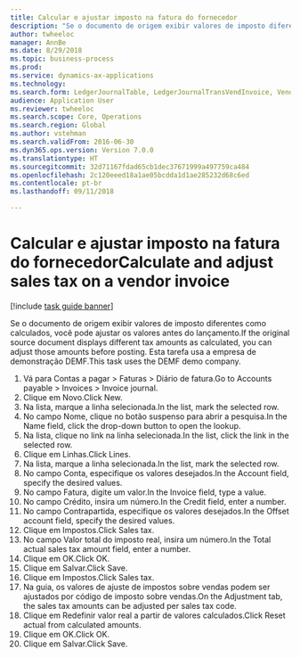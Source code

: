 ```yaml
--- 
title: Calcular e ajustar imposto na fatura do fornecedor
description: "Se o documento de origem exibir valores de imposto diferentes como calculados, você pode ajustar os valores antes do lançamento."
author: twheeloc
manager: AnnBe
ms.date: 8/29/2018
ms.topic: business-process
ms.prod: 
ms.service: dynamics-ax-applications
ms.technology: 
ms.search.form: LedgerJournalTable, LedgerJournalTransVendInvoice, VendTableLookup, TaxTmpWorkTrans
audience: Application User
ms.reviewer: twheeloc
ms.search.scope: Core, Operations
ms.search.region: Global
ms.author: vstehman
ms.search.validFrom: 2016-06-30
ms.dyn365.ops.version: Version 7.0.0
ms.translationtype: HT
ms.sourcegitcommit: 32d71167fdad65cb1dec37671999a497759ca484
ms.openlocfilehash: 2c120eeed18a1ae05bcdda1d1ae285232d68c6ed
ms.contentlocale: pt-br
ms.lasthandoff: 09/11/2018

---
```

# <a name="calculate-and-adjust-sales-tax-on-a-vendor-invoice"></a><span data-ttu-id="1f5a2-103">Calcular e ajustar imposto na fatura do fornecedor</span><span class="sxs-lookup"><span data-stu-id="1f5a2-103">Calculate and adjust sales tax on a vendor invoice</span></span>

[!include [task guide banner](../../includes/task-guide-banner.md)]

<span data-ttu-id="1f5a2-104">Se o documento de origem exibir valores de imposto diferentes como calculados, você pode ajustar os valores antes do lançamento.</span><span class="sxs-lookup"><span data-stu-id="1f5a2-104">If the original source document displays different tax amounts as calculated, you can adjust those amounts before posting.</span></span> <span data-ttu-id="1f5a2-105">Esta tarefa usa a empresa de demonstração DEMF.</span><span class="sxs-lookup"><span data-stu-id="1f5a2-105">This task uses the DEMF demo company.</span></span>

1. <span data-ttu-id="1f5a2-106">Vá para Contas a pagar > Faturas > Diário de fatura.</span><span class="sxs-lookup"><span data-stu-id="1f5a2-106">Go to Accounts payable > Invoices > Invoice journal.</span></span>
2. <span data-ttu-id="1f5a2-107">Clique em Novo.</span><span class="sxs-lookup"><span data-stu-id="1f5a2-107">Click New.</span></span>
3. <span data-ttu-id="1f5a2-108">Na lista, marque a linha selecionada.</span><span class="sxs-lookup"><span data-stu-id="1f5a2-108">In the list, mark the selected row.</span></span>
4. <span data-ttu-id="1f5a2-109">No campo Nome, clique no botão suspenso para abrir a pesquisa.</span><span class="sxs-lookup"><span data-stu-id="1f5a2-109">In the Name field, click the drop-down button to open the lookup.</span></span>
5. <span data-ttu-id="1f5a2-110">Na lista, clique no link na linha selecionada.</span><span class="sxs-lookup"><span data-stu-id="1f5a2-110">In the list, click the link in the selected row.</span></span>
6. <span data-ttu-id="1f5a2-111">Clique em Linhas.</span><span class="sxs-lookup"><span data-stu-id="1f5a2-111">Click Lines.</span></span>
7. <span data-ttu-id="1f5a2-112">Na lista, marque a linha selecionada.</span><span class="sxs-lookup"><span data-stu-id="1f5a2-112">In the list, mark the selected row.</span></span>
8. <span data-ttu-id="1f5a2-113">No campo Conta, especifique os valores desejados.</span><span class="sxs-lookup"><span data-stu-id="1f5a2-113">In the Account field, specify the desired values.</span></span>
9. <span data-ttu-id="1f5a2-114">No campo Fatura, digite um valor.</span><span class="sxs-lookup"><span data-stu-id="1f5a2-114">In the Invoice field, type a value.</span></span>
10. <span data-ttu-id="1f5a2-115">No campo Crédito, insira um número.</span><span class="sxs-lookup"><span data-stu-id="1f5a2-115">In the Credit field, enter a number.</span></span>
11. <span data-ttu-id="1f5a2-116">No campo Contrapartida, especifique os valores desejados.</span><span class="sxs-lookup"><span data-stu-id="1f5a2-116">In the Offset account field, specify the desired values.</span></span>
12. <span data-ttu-id="1f5a2-117">Clique em Impostos.</span><span class="sxs-lookup"><span data-stu-id="1f5a2-117">Click Sales tax.</span></span>
13. <span data-ttu-id="1f5a2-118">No campo Valor total do imposto real, insira um número.</span><span class="sxs-lookup"><span data-stu-id="1f5a2-118">In the Total actual sales tax amount field, enter a number.</span></span>
14. <span data-ttu-id="1f5a2-119">Clique em OK.</span><span class="sxs-lookup"><span data-stu-id="1f5a2-119">Click OK.</span></span>
15. <span data-ttu-id="1f5a2-120">Clique em Salvar.</span><span class="sxs-lookup"><span data-stu-id="1f5a2-120">Click Save.</span></span>
16. <span data-ttu-id="1f5a2-121">Clique em Impostos.</span><span class="sxs-lookup"><span data-stu-id="1f5a2-121">Click Sales tax.</span></span>
17. <span data-ttu-id="1f5a2-122">Na guia, os valores de ajuste de impostos sobre vendas podem ser ajustados por código de imposto sobre vendas.</span><span class="sxs-lookup"><span data-stu-id="1f5a2-122">On the Adjustment tab, the sales tax amounts can be adjusted per sales tax code.</span></span>
18. <span data-ttu-id="1f5a2-123">Clique em Redefinir valor real a partir de valores calculados.</span><span class="sxs-lookup"><span data-stu-id="1f5a2-123">Click Reset actual from calculated amounts.</span></span>
19. <span data-ttu-id="1f5a2-124">Clique em OK.</span><span class="sxs-lookup"><span data-stu-id="1f5a2-124">Click OK.</span></span>
20. <span data-ttu-id="1f5a2-125">Clique em Salvar.</span><span class="sxs-lookup"><span data-stu-id="1f5a2-125">Click Save.</span></span>


